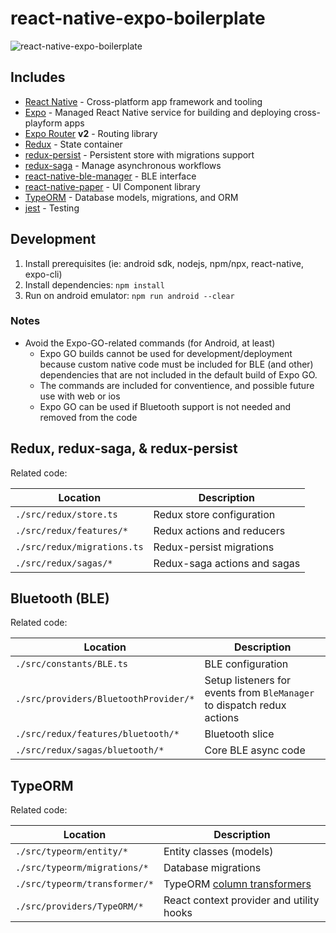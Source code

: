 # react-native-expo-boilerplate

![react-native-expo-boilerplate](https://github.com/cahna/react-native-expo-boilerplate/actions/workflows/main.yaml/badge.svg)

## Includes

- [React Native](https://reactnative.dev/) - Cross-platform app framework and tooling
- [Expo](https://expo.dev/) - Managed React Native service for building and deploying cross-playform apps
- [Expo Router](https://expo.github.io/router/docs/) **v2** - Routing library
- [Redux](https://redux.js.org/) - State container
- [redux-persist](https://github.com/rt2zz/redux-persist) - Persistent store with migrations support
- [redux-saga](https://redux-saga.js.org/docs/About) - Manage asynchronous workflows
- [react-native-ble-manager](https://github.com/innoveit/react-native-ble-manager) - BLE interface
- [react-native-paper](https://callstack.github.io/react-native-paper/3.0/) - UI Component library
- [TypeORM](https://typeorm.io/) - Database models, migrations, and ORM
- [jest](https://jestjs.io/) - Testing

## Development

1. Install prerequisites (ie: android sdk, nodejs, npm/npx, react-native, expo-cli)
2. Install dependencies: `npm install`
3. Run on android emulator: `npm run android --clear`

### Notes

- Avoid the Expo-GO-related commands (for Android, at least)
  - Expo GO builds cannot be used for development/deployment because custom native code must be included for BLE (and other) dependencies that are not included in the default build of Expo GO.
  - The commands are included for conventience, and possible future use with web or ios
  - Expo GO can be used if Bluetooth support is not needed and removed from the code

## Redux, redux-saga, & redux-persist

Related code:

<!-- prettier-ignore -->
| Location                    | Description                  |
| --------------------------- | ---------------------------- |
| `./src/redux/store.ts`      | Redux store configuration    |
| `./src/redux/features/*`    | Redux actions and reducers   |
| `./src/redux/migrations.ts` | Redux-persist migrations     |
| `./src/redux/sagas/*`       | Redux-saga actions and sagas |

## Bluetooth (BLE)

Related code:

<!-- prettier-ignore -->
| Location                              | Description         |
| ------------------------------------- | ------------------- |
| `./src/constants/BLE.ts`              | BLE configuration   |
| `./src/providers/BluetoothProvider/*` | Setup listeners for events from `BleManager` to dispatch redux actions |
| `./src/redux/features/bluetooth/*`    | Bluetooth slice     |
| `./src/redux/sagas/bluetooth/*`       | Core BLE async code |

## TypeORM

Related code:

<!-- prettier-ignore -->
| Location                      | Description                              |
| ----------------------------- | ---------------------------------------- |
| `./src/typeorm/entity/*`      | Entity classes (models)                  |
| `./src/typeorm/migrations/*`  | Database migrations                      |
| `./src/typeorm/transformer/*` | TypeORM [column transformers](https://typeorm.io/entities#column-options) |
| `./src/providers/TypeORM/*`   | React context provider and utility hooks |

